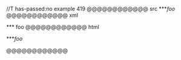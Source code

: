//T has-passed:no
example 419
@@@@@@@@@@@@ src
****foo*
@@@@@@@@@@@@ xml
<?xml version="1.0" encoding="UTF-8"?>
<!DOCTYPE document SYSTEM "CommonMark.dtd">
<document xmlns="http://commonmark.org/xml/1.0">
  <paragraph>
    <text>***</text>
    <emph>
      <text>foo</text>
    </emph>
  </paragraph>
</document>
@@@@@@@@@@@@ html
<p>***<em>foo</em></p>
@@@@@@@@@@@@
